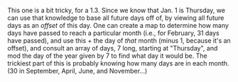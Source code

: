 This one is a bit tricky, for a 1.3. Since we know that Jan. 1 is Thursday, we can use that knowledge to base all future days off of, by viewing all future days as an *offset* of this day. One can create a map to determine how many days have passed to reach a particular month (i.e., for February, 31 days have passed), and use this + the day of *that* month (minus 1, because it's an offset), and consult an array of days, 7 long, starting at "Thursday", and mod the day of the year given by 7 to find what day it would be. The trickiest part of this is probably knowing how many days are in each month. (30 in September, April, June, and November...)
